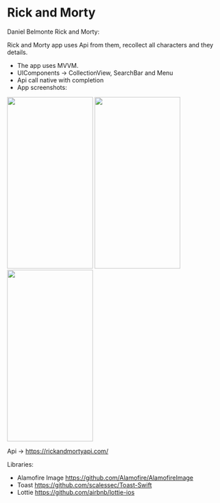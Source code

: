 # Rick and Morty
Daniel Belmonte Rick and Morty:

Rick and Morty app uses Api from them, recollect all characters and they details.
- The app uses MVVM.
- UIComponents -> CollectionView, SearchBar and Menu
- Api call native with completion
- App screenshots:

<p float="left">
<img src="https://user-images.githubusercontent.com/77160617/208994522-ecbe2afe-04fb-4e22-be01-e6331ec0f807.png" width="200" height="400">
<img src="https://user-images.githubusercontent.com/77160617/208994557-c8f35b1d-0f0d-4e72-82b3-56667e554120.png" width="200" height="400">
<img src="https://user-images.githubusercontent.com/77160617/208994535-f87de3ae-388f-4298-b31c-d22dd2f33417.png" width="200" height="400">
</p>

Api -> https://rickandmortyapi.com/

Libraries:
- Alamofire Image https://github.com/Alamofire/AlamofireImage
- Toast https://github.com/scalessec/Toast-Swift
- Lottie https://github.com/airbnb/lottie-ios
